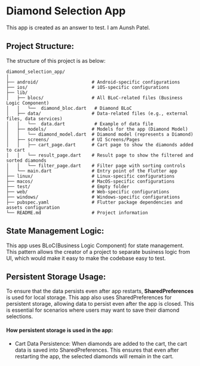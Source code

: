 # Diamond Selection App
This app is created as an answer to test. I am Aunsh Patel.

## Project Structure:
The structure of this project is as below:
```
diamond_selection_app/
│
├── android/                    # Android-specific configurations
├── ios/                        # iOS-specific configurations
├── lib/
│   ├── blocs/                  # All BLoC-related files (Business Logic Component)
│   │   └──  diamond_bloc.dart   # Diamond BLoC
│   ├── data/                   # Data-related files (e.g., external files, data services)
│   │   └──  data.dart           # Example of data file
│   ├── models/                 # Models for the app (Diamond Model)
│   │   └── diamond_model.dart  # Diamond model (represents a Diamond)
│   ├── screens/                # UI Screens/Pages
│   │   ├── cart_page.dart      # Cart page to show the diamonds added to cart
│   │   └── result_page.dart    # Result page to show the filtered and sorted diamonds
│   │   └── filter_page.dart    # Filter page with sorting controls
│   └── main.dart               # Entry point of the Flutter app
├── linux/                      # Linux-specific configurations
├── macos/                      # MacOS-specific configurations
├── test/                       # Empty folder
├── web/                        # Web-specific configurations
├── windows/                    # Windows-specific configurations
├── pubspec.yaml                # Flutter package dependencies and assets configuration
└── README.md                   # Project information
```
## State Management Logic:
This app uses BLoC(Business Logic Component) for state management. This pattern allows the creator of a project to separate business logic from UI, which would make it easy to make the codebase easy to test.

## Persistent Storage Usage:
To ensure that the data persists even after app restarts, **SharedPreferences** is used for local storage. This app also uses SharedPreferences for persistent storage, allowing data to persist even after the app is closed. This is essential for scenarios where users may want to save their diamond selections.

#### How persistent storage is used in the app:
- Cart Data Persistence: 
  When diamonds are added to the cart, the cart data is saved into SharedPreferences. This ensures that even after restarting the app, the selected diamonds will remain in the cart.
